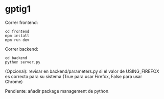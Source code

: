 # gptig1
Correr frontend:
```
cd frontend
npm install
npm run dev
```

Correr backend:
```
cd backend
python server.py
```
(Opcional): revisar en backend/parameters.py si el valor de USING_FIREFOX es correcto para su sistema (True para usar Firefox, False para usar Chrome) 

Pendiente: añadir package management de python.